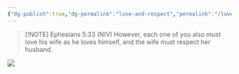 ```yaml
---
{"dg-publish":true,"dg-permalink":"love-and-respect","permalink":"/love-and-respect/","created":"","updated":""}
---
```



> [!NOTE] Ephesians 5:33 (NIV)
> However, each one of you also must love his wife as he loves himself, and the wife must respect her husband.

![](https://res.cloudinary.com/dt9hlo5sw/image/upload/v1678851784/obsidian/image_utxsvd.png)

